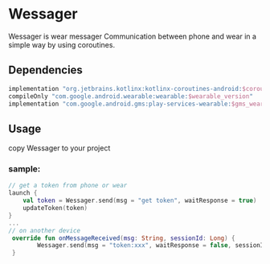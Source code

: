 # Wessager
Wessager is wear messager
Communication between phone and wear in a simple way by using coroutines.

## Dependencies
```gradle
implementation "org.jetbrains.kotlinx:kotlinx-coroutines-android:$coroutines_version"
compileOnly "com.google.android.wearable:wearable:$wearable_version"
implementation "com.google.android.gms:play-services-wearable:$gms_wearable_version"
```
## Usage
copy Wessager to your project

### sample:
```kotlin
// get a token from phone or wear
launch {
    val token = Wessager.send(msg = "get token", waitResponse = true)
    updateToken(token)
}
...
// on another device
 override fun onMessageReceived(msg: String, sessionId: Long) {
        Wessager.send(msg = "token:xxx", waitResponse = false, sessionId = sessionId)
 }
```